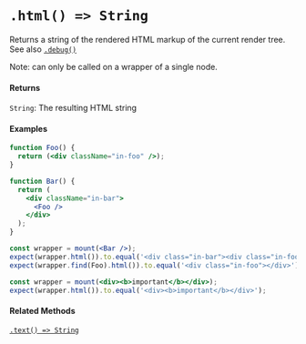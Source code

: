 # `.html() => String`

Returns a string of the rendered HTML markup of the current render tree. See also [`.debug()`](debug.md)

Note: can only be called on a wrapper of a single node.


#### Returns

`String`: The resulting HTML string



#### Examples

```jsx
function Foo() {
  return (<div className="in-foo" />);
}
```

```jsx
function Bar() {
  return (
    <div className="in-bar">
      <Foo />
    </div>
  );
}
```

```jsx
const wrapper = mount(<Bar />);
expect(wrapper.html()).to.equal('<div class="in-bar"><div class="in-foo"></div></div>');
expect(wrapper.find(Foo).html()).to.equal('<div class="in-foo"></div>');
```

```jsx
const wrapper = mount(<div><b>important</b></div>);
expect(wrapper.html()).to.equal('<div><b>important</b></div>');
```


#### Related Methods

[`.text() => String`](text.md)

